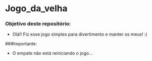 # Jogo_da_velha
### Objetivo deste repositório:

 * Olá!! Fiz esse jogo simples para divertimento e manter os meus! :) 
 
###Importante:

 * O empate não está reiniciando o jogo...
